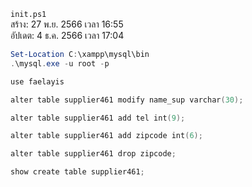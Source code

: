 `init.ps1`<br>
สร้าง: 27 พ.ย. 2566 เวลา 16:55<br>
อัปเดต: 4 ธ.ค. 2566 เวลา 17:04<br>
```ps1
Set-Location C:\xampp\mysql\bin
.\mysql.exe -u root -p

use faelayis

alter table supplier461 modify name_sup varchar(30);

alter table supplier461 add tel int(9);

alter table supplier461 add zipcode int(6);

alter table supplier461 drop zipcode;

show create table supplier461;
```
